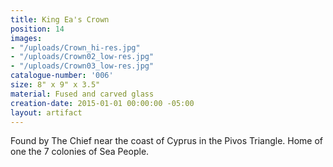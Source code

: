 ```yaml
---
title: King Ea's Crown
position: 14
images:
- "/uploads/Crown_hi-res.jpg"
- "/uploads/Crown02_low-res.jpg"
- "/uploads/Crown03_low-res.jpg"
catalogue-number: '006'
size: 8" x 9" x 3.5"
material: Fused and carved glass
creation-date: 2015-01-01 00:00:00 -05:00
layout: artifact
---
```


Found by The Chief near the coast of Cyprus in the Pivos Triangle. Home of one the 7 colonies of Sea People.

